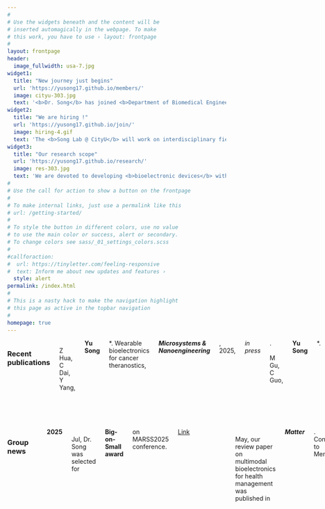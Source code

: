 ```yaml
---
#
# Use the widgets beneath and the content will be
# inserted automagically in the webpage. To make
# this work, you have to use › layout: frontpage
#
layout: frontpage
header:
  image_fullwidth: usa-7.jpg
widget1:
  title: "New journey just begins"
  url: 'https://yusong17.github.io/members/'
  image: cityu-303.jpg
  text: '<b>Dr. Song</b> has joined <b>Department of Biomedical Engineering</b> at City University of Hong Kong as a <b><a href="https://www.cityu.edu.hk/vpti/paps/index.htm">Presidential Assistant Professor</a></b> in July 2024. Sincerely appreciate all the strong support from Alice, Wei, professors, and friends. Look forward to this new adventure with outstanding colleagues at CityU BME in HK!'
widget2:
  title: "We are hiring !"
  url: 'https://yusong17.github.io/join/'
  image: hiring-4.gif
  text: 'The <b>Song Lab @ CityU</b> will work on interdisciplinary field to tackle grand challenges towards <b>personalized healthcare</b>. Talented postdoctoral and graduate candidates with related background (i.e. <b>BME, EE, ME, ChemE, BioE, Chem, MSE, and others</b>) are highly welcome and encouraged to contact <b>Dr. Song by <a href="mailto:yusong@cityu.edu.hk">Email</a></b>.'
widget3:
  title: "Our research scope"
  url: 'https://yusong17.github.io/research/'
  image: res-303.jpg
  text: 'We are devoted to developing <b>bioelectronic devices</b> with fundamental study and practical biomedical applications, including but not limited to: <br>1. Skin-interfaced multimodal biosensors;<br>2. Innovation of advanced manufacturing;<br>3. AI-powered health assessment;<br>4. Closed-loop personalized medicine.'
#
# Use the call for action to show a button on the frontpage
#
# To make internal links, just use a permalink like this
# url: /getting-started/
#
# To style the button in different colors, use no value
# to use the main color or success, alert or secondary.
# To change colors see sass/_01_settings_colors.scss
#
#callforaction:
#  url: https://tinyletter.com/feeling-responsive
#  text: Inform me about new updates and features ›
  style: alert
permalink: /index.html
#
# This is a nasty hack to make the navigation highlight
# this page as active in the topbar navigation
#
homepage: true
---
```






<div class="row">
  <div class="large-6 columns">
    <b><h3>Recent publications</h3></b><br>
    Z Hua, C Dai, Y Yang, <b>Yu Song</b>*. Wearable bioelectronics for cancer theranostics, <i><b>Microsystems & Nanoengineering</b></i>, 2025, <i>in press</i>.
<br><br>
    M Gu, C Guo, <b>Yu Song</b>*. <a href="https://www.sciencedirect.com/science/article/pii/S2590238525000918">Multimodal bioelectronics: a pathway to digital health management</a>, <i><b>Matter</b></i>, 2025, 8, 102048.
<br><br>
    W Heng, S Yin, J Min, C Wang, H Han, E Sani, J Li, <b>Yu Song</b>, H Rossiter, W Gao*. <a href="https://www.science.org/doi/10.1126/science.adn6471">A smart mask for exhaled breath condensate harvesting and analysis</a>, <i><b>Science</b></i>, 2024, 385, 954-961.<br><br>
    C Xu†, <b>Yu Song†</b>, et al., W Gao*, <a href="https://www.nature.com/articles/s41928-023-01116-6">An artificial intelligence-reinforced physicochemical sensing electronic skin for stress response monitoring</a>, <i><b>Nature Electronics</b></i>, 2024, 7, 168-179.<br><br>
    <b>Yu Song</b>, et al., W Gao*, <a href="https://www.science.org/doi/full/10.1126/sciadv.adi6492">3D-printed epifluidic electronic skin for machine learning-powered multimodal health surveillance</a>, <i><b>Science Advances</b></i>, 2023, 9, eadi6492.<br><br>
    R Tay†, <b>Yu Song†</b>, D Yao, W Gao*, <a href="https://doi.org/10.1016/j.mattod.2023.09.006">Direct-ink-writing 3D-printed bioelectronics</a>, <i><b>Materials Today</b></i>, 2023, 71, 135-151.<br><br>
    J Tu, J Min, <b>Yu Song</b>, et al., W Gao*, <a href="https://www.nature.com/articles/s41551-023-01059-5">A wireless patch for the monitoring of C-reactive protein in sweat</a>, <i><b>Nature Biomedical Engineering</b></i>, 2023, 7, 1293-1306.<br><br>
    J Min†, S Demchyshyn†, J Sempionatto, <b>Yu Song</b>, et al., W Gao*, <a href="https://www.nature.com/articles/s41928-023-00996-y">An autonomous wearable biosensor powered by a perovskite solar cell</a>, <i><b>Nature Electronics</b></i>, 2023, 6, 630-641.<br><br>
  </div>   
  <div class="large-6 columns">
    <b><h3>Group news</h3></b><br>
    <b>2025</b><br>
    Jul, Dr. Song was selected for <b>Big-on-Small award</b> on MARSS2025 conference. <u><a href="https://marss-conference.org/awards/winner_of_big-on-small_award/">Link</a></u><br><h8> </h8><br>
    <center> <img src="images/logo/MARSS.png" width="160"> </center><br>
     May, our review paper on multimodal bioelectronics for health management was published in <b><i>Matter</i></b>. Congrats to Mengxi! <u><a href="https://www.sciencedirect.com/science/article/pii/S2590238525000918">Link</a></u><br><h8> </h8><br>
    <center> <img src="images/logo/matter.png" width="160"> </center><br> 
    <b>2024</b><br>
    Aug, Dr. Song‘s co-author paper on smart mask for exhaled breath condensate analysis was published in <b><i>Science</i></b>. <u><a href="https://www.science.org/doi/10.1126/science.adn6471">Link</a></u><br><h8> </h8><br>
    <center> <img src="images/logo/sci-2.png" width="160"> </center><br>
    May, Dr. Song was listed in the <b>Forbes 30 under 30 Asia</b> Healthcare & Science category. <u><a href="https://www.forbes.com/30-under-30/2024/asia/healthcare-science">Link</a></u><br><h8> </h8><br>
    <center> <img src="images/forbes30-song.jpg" width="200"> </center><br>
    Feb, Dr. Song's first-author paper on multimodal biosensors for AI-reinforced stress assessment was published at <b><i>Nature Electronics</i></b>. <u><a href="https://www.nature.com/articles/s41928-023-01116-6">Link</a></u><br><h8> </h8><br>
    <center> <img src="images/logo/nel.jpg" width="200"> </center><br>
    <b>2023</b><br>
    Oct, Dr. Song was recognized as one of the <b>World's Top 2% Scientists</b> by Stanford University and Elsevier Scopus. See <u><a href="https://elsevier.digitalcommonsdata.com/datasets/btchxktzyw/6">full list</a></u><br><h8> </h8><br>
    <center> <img src="images/logo/2023scientist.png" width="200"> </center><br>
    Sep, Dr. Song's first-author paper on 3D-printed system for ML-powered health surveillance was published at <b><i>Science Advances</i></b>. <u><a href="https://www.science.org/doi/full/10.1126/sciadv.adi6492">Link</a></u><br><h8> </h8><br>
    <center> <img src="images/logo/sa.png" width="200"> </center><br>
  </div>
</div>
